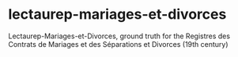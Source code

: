 # lectaurep-mariages-et-divorces
Lectaurep-Mariages-et-Divorces, ground truth for the Registres des Contrats de Mariages et des Séparations et Divorces (19th century)
